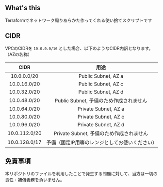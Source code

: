 ## What's this

Terraformでネットワーク周りあらかた作ってくれる使い捨てスクリプトです

## CIDR

VPCのCIDRを `10.0.0.0/16` とした場合、以下のようなCIDR内訳となります。
（AZの名称）

|CIDR|用途|
|:-:|:-:|
|10.0.0.0/20|Public Subnet, AZ a|
|10.0.16.0/20|Public Subnet, AZ c|
|10.0.32.0/20|Public Subnet, AZ d|
|10.0.48.0/20|Public Subnet, 予備のため作成されません|
|10.0.64.0/20|Private Subnet, AZ a|
|10.0.80.0/20|Private Subnet, AZ c|
|10.0.96.0/20|Private Subnet, AZ d|
|10.0.112.0/20|Private Subnet, 予備のため作成されません|
|10.0.128.0/17|予備（固定IP用等のレンジとしてお使いください）|


## 免責事項

本リポジトリのファイルを利用したことで発生する問題に対して、当方は一切の責任・補償義務を負いません。
